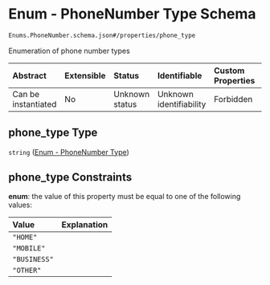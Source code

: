 # Enum - PhoneNumber Type Schema

```txt
Enums.PhoneNumber.schema.json#/properties/phone_type
```

Enumeration of phone number types

| Abstract            | Extensible | Status         | Identifiable            | Custom Properties | Additional Properties | Access Restrictions | Defined In                                                                              |
| :------------------ | :--------- | :------------- | :---------------------- | :---------------- | :-------------------- | :------------------ | :-------------------------------------------------------------------------------------- |
| Can be instantiated | No         | Unknown status | Unknown identifiability | Forbidden         | Allowed               | none                | [PhoneNumber.schema.json*](../out/types/PhoneNumber.schema.json "open original schema") |

## phone_type Type

`string` ([Enum - PhoneNumber Type](phonenumber-1-properties-enum---phonenumber-type.md))

## phone_type Constraints

**enum**: the value of this property must be equal to one of the following values:

| Value        | Explanation |
| :----------- | :---------- |
| `"HOME"`     |             |
| `"MOBILE"`   |             |
| `"BUSINESS"` |             |
| `"OTHER"`    |             |
